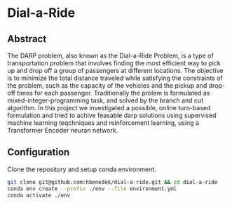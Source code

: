 # Dial-a-Ride

## Abstract

The DARP problem, also known as the Dial-a-Ride Problem, is a type of transportation problem that involves finding the most efficient way to pick up and drop off a group of passengers at different locations. The objective is to minimize the total distance traveled while satisfying the constraints of the problem, such as the capacity of the vehicles and the pickup and drop-off times for each passenger. Traditionally the prolem is formulated as mixed-integer-programming task, and solved by the branch and cut algorithm. In this project we investigated a possible, online turn-based formulation and tried to achive feasable darp solutions using supervised machine learning teqchniques and reinforcement learning, using a Transformer Encoder neuran network.

## Configuration

Clone the repository and setup conda environment.
```bash
git clone git@github.com:hbenedek/dial-a-ride.git && cd dial-a-ride
conda env create --prefix ./env --file environment.yml
conda activate ./env
```
